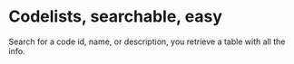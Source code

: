 # Codelists, searchable, easy

Search for a code id, name, or description, you retrieve a table with all the info.